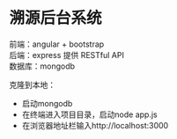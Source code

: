 # 溯源后台系统

 前端：angular + bootstrap </br>
 后端：express 提供 RESTful API </br>
 数据库：mongodb </br>

克隆到本地：

* 启动mongodb
* 在终端进入项目目录，启动node app.js
* 在浏览器地址栏输入http://localhost:3000

